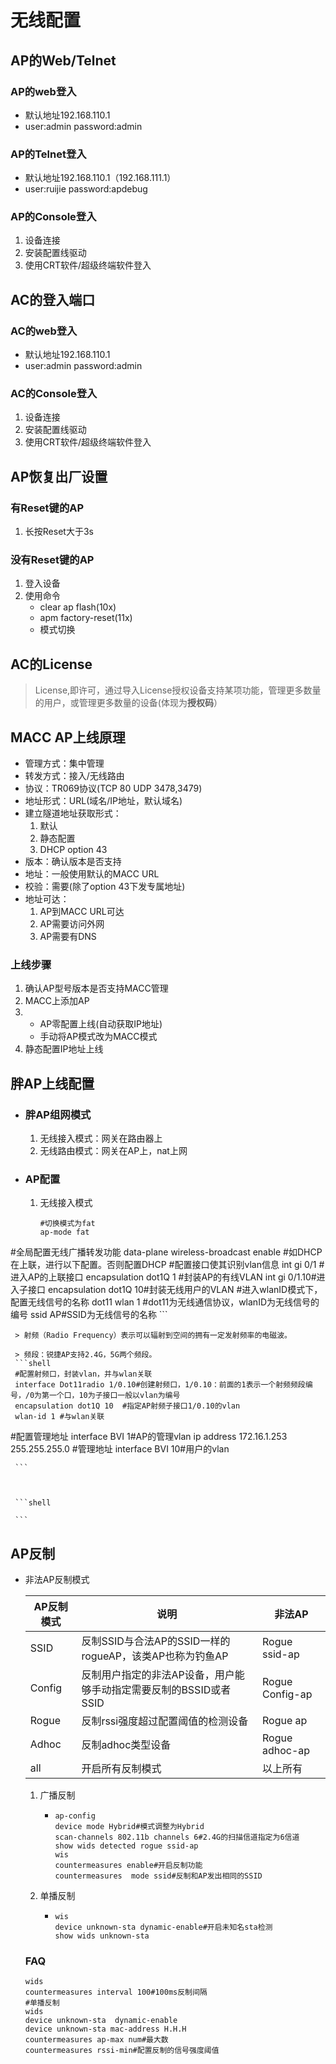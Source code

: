# 无线配置

## AP的Web/Telnet

### AP的web登入

- 默认地址192.168.110.1
- user:admin password:admin

### AP的Telnet登入

- 默认地址192.168.110.1（192.168.111.1）
- user:ruijie password:apdebug

### AP的Console登入

1. 设备连接
2. 安装配置线驱动
3. 使用CRT软件/超级终端软件登入

## AC的登入端口

### AC的web登入

- 默认地址192.168.110.1
- user:admin password:admin

### AC的Console登入

1. 设备连接
2. 安装配置线驱动
3. 使用CRT软件/超级终端软件登入

## AP恢复出厂设置

### 有Reset键的AP

1. 长按Reset大于3s

### 没有Reset键的AP

1. 登入设备
2. 使用命令
   - clear ap flash(10x)
   - apm factory-reset(11x)
   - 模式切换

## AC的License

> License,即许可，通过导入License授权设备支持某项功能，管理更多数量的用户，或管理更多数量的设备(体现为**授权码**）

## MACC  AP上线原理

- 管理方式：集中管理
- 转发方式：接入/无线路由
- 协议：TR069协议(TCP 80 UDP 3478,3479)
- 地址形式：URL(域名/IP地址，默认域名)
- 建立隧道地址获取形式：
  1. 默认
  2. 静态配置
  3. DHCP option 43
- 版本：确认版本是否支持
- 地址：一般使用默认的MACC URL
- 校验：需要(除了option 43下发专属地址)
- 地址可达：
  1. AP到MACC URL可达
  2. AP需要访问外网 
  3. AP需要有DNS

### 上线步骤

1. 确认AP型号版本是否支持MACC管理
2. MACC上添加AP
3. - AP零配置上线(自动获取IP地址)
   - 手动将AP模式改为MACC模式
4. 静态配置IP地址上线

## 胖AP上线配置

- ### 胖AP组网模式

  1. 无线接入模式：网关在路由器上
  2. 无线路由模式：网关在AP上，nat上网

- ### AP配置

  1. 无线接入模式

     ```shell
     #切换模式为fat
     ap-mode fat
#全局配置无线广播转发功能
     data-plane wireless-broadcast enable
#如DHCP在上联，进行以下配置。否则配置DHCP
     #配置接口使其识别vlan信息
     int gi 0/1 #进入AP的上联接口
     encapsulation dot1Q 1 #封装AP的有线VLAN
     int gi 0/1.10#进入子接口
     encapsulation dot1Q 10#封装无线用户的VLAN
     #进入wlanID模式下，配置无线信号的名称
     dot11 wlan 1 #dot11为无线通信协议，wlanID为无线信号的编号
     ssid AP#SSID为无线信号的名称
     ```
     
     > 射频（Radio Frequency）表示可以辐射到空间的拥有一定发射频率的电磁波。
>
     > 频段：锐捷AP支持2.4G，5G两个频段。
     ```shell
     #配置射频口，封装vlan，并与wlan关联 
     interface Dot11radio 1/0.10#创建射频口，1/0.10：前面的1表示一个射频频段编号，/0为第一个口，10为子接口一般以vlan为编号  
     encapsulation dot1Q 10  #指定AP射频子接口1/0.10的vlan   
     wlan-id 1 #与wlan关联
#配置管理地址
     interface BVI 1#AP的管理vlan
ip address 172.16.1.253 255.255.255.0  #管理地址
     interface BVI 10#用户的vlan
   
     ```
   
     
   
     ```shell
   
     ```
  
  
  
  
  
  
  
  





## AP反制

- 非法AP反制模式

  | AP反制模式 | 说明                                                         | 非法AP           |
  | ---------- | ------------------------------------------------------------ | ---------------- |
  | SSID       | 反制SSID与合法AP的SSID一样的rogueAP，该类AP也称为钓鱼AP      | Rogue　ssid-ap   |
  | Config     | 反制用户指定的非法AP设备，用户能够手动指定需要反制的BSSID或者SSID | Rogue  Config-ap |
  | Rogue      | 反制rssi强度超过配置阈值的检测设备                           | Rogue ap         |
  | Adhoc      | 反制adhoc类型设备                                            | Rogue adhoc-ap   |
  | all        | 开启所有反制模式                                             | 以上所有         |

  1. 广播反制

     - ```shell
       ap-config
       device mode Hybrid#模式调整为Hybrid
       scan-channels 802.11b channels 6#2.4G的扫描信道指定为6信道
       show wids detected rogue ssid-ap
       wis
       countermeasures enable#开启反制功能
       countermeasures  mode ssid#反制和AP发出相同的SSID
       ```

  2. 单播反制

     - ```shell
       wis
       device unknown-sta dynamic-enable#开启未知名sta检测
       show wids unknown-sta
       ```

  ### FAQ

  ```shell
  wids
  countermeasures interval 100#100ms反制间隔
  #单播反制
  wids
  device unknown-sta  dynamic-enable
  device unknown-sta mac-address H.H.H
  countermeasures ap-max num#最大数
  countermeasures rssi-min#配置反制的信号强度阈值
  ```

  

  

  

  

  

  

  

  

  

  

  

  

  

  

  

  

  

  

  

  

  

  

  

  

  

  

  

  

  

  

  

  

  

  

  

  

  

  

  

  

  

  

  

  

  

  

  

  

  

  

  

  

  

  

  

  

  

  

  

  

  

  

  

  

  

  

  

  

  

  

  

  

  

  

  

  

  

  

  

  

  

  

  

  

  

  

  

  

  

  

  

  

  

  

  

  

  

  

  

  

  

  

  

  

  

  

  

  

  

  

  

  

  

  

  

  

  

  

  

  

  

  

  

  

  

  

  

  









































